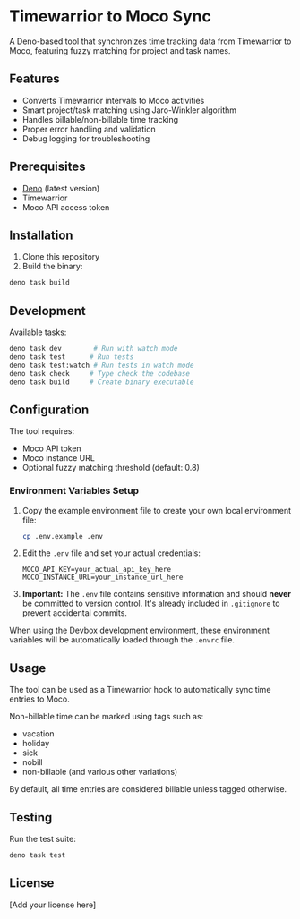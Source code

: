 # Timewarrior to Moco Sync

A Deno-based tool that synchronizes time tracking data from Timewarrior to Moco,
featuring fuzzy matching for project and task names.

## Features

- Converts Timewarrior intervals to Moco activities
- Smart project/task matching using Jaro-Winkler algorithm
- Handles billable/non-billable time tracking
- Proper error handling and validation
- Debug logging for troubleshooting

## Prerequisites

- [Deno](https://deno.land/) (latest version)
- Timewarrior
- Moco API access token

## Installation

1. Clone this repository
2. Build the binary:

```bash
deno task build
```

## Development

Available tasks:

```bash
deno task dev        # Run with watch mode
deno task test      # Run tests
deno task test:watch # Run tests in watch mode
deno task check     # Type check the codebase
deno task build     # Create binary executable
```

## Configuration

The tool requires:

- Moco API token
- Moco instance URL
- Optional fuzzy matching threshold (default: 0.8)

### Environment Variables Setup

1. Copy the example environment file to create your own local environment file:
   ```bash
   cp .env.example .env
   ```

2. Edit the `.env` file and set your actual credentials:
   ```
   MOCO_API_KEY=your_actual_api_key_here
   MOCO_INSTANCE_URL=your_instance_url_here
   ```

3. **Important:** The `.env` file contains sensitive information and should
   **never** be committed to version control. It's already included in
   `.gitignore` to prevent accidental commits.

When using the Devbox development environment, these environment variables will
be automatically loaded through the `.envrc` file.

## Usage

The tool can be used as a Timewarrior hook to automatically sync time entries to
Moco.

Non-billable time can be marked using tags such as:

- vacation
- holiday
- sick
- nobill
- non-billable (and various other variations)

By default, all time entries are considered billable unless tagged otherwise.

## Testing

Run the test suite:

```bash
deno task test
```

## License

[Add your license here]
